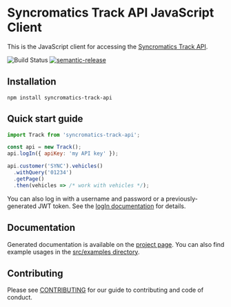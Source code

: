 # Syncromatics Track API JavaScript Client

This is the JavaScript client for accessing the [Syncromatics Track API][track-api-docs].

![Build Status](https://github.com/syncromatics/syncromatics-track-api/workflows/Build%20and%20Publish%20CI/badge.svg?branch=master)
[![semantic-release](https://img.shields.io/badge/%20%20%F0%9F%93%A6%F0%9F%9A%80-semantic--release-e10079.svg)](https://github.com/semantic-release/semantic-release)

## Installation

`npm install syncromatics-track-api`

## Quick start guide

```javascript
import Track from 'syncromatics-track-api';

const api = new Track();
api.logIn({ apiKey: 'my API key' });

api.customer('SYNC').vehicles()
  .withQuery('01234')
  .getPage()
  .then(vehicles => /* work with vehicles */);
```

You can also log in with a username and password or a previously-generated JWT token.  See the
[logIn documentation][login-docs] for details.

## Documentation

Generated documentation is available on the [project page][project-page].  You can also find example
usages in the [src/examples directory][src-examples].

## Contributing

Please see [CONTRIBUTING](CONTRIBUTING.md) for our guide to contributing and code of conduct.

[project-page]: http://syncromatics.github.io/syncromatics-track-api
[login-docs]: http://syncromatics.github.io/syncromatics-track-api#tracklogin
[track-api-docs]: http://docs.syncromaticstrackapi.apiary.io
[src-examples]: https://github.com/syncromatics/syncromatics-track-api/tree/master/src/examples
